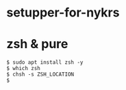 # setupper-for-nykrs

# zsh & pure

```
$ sudo apt install zsh -y
$ which zsh
$ chsh -s ZSH_LOCATION
$ 
```
